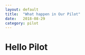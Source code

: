 ```yaml
---
layout: default
title:  "What happen in Our Pilot"
date:   2018-08-29
category: pilot
---
```




# Hello Pilot
